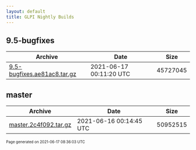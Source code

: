 ```yaml
---
layout: default
title: GLPI Nightly Builds
---
```


## 9.5-bugfixes

Archive|Date|Size
---|---|---
[9.5-bugfixes.ae81ac8.tar.gz](9.5-bugfixes.ae81ac8.tar.gz)|2021-06-17 00:11:20 UTC|45727045

## master

Archive|Date|Size
---|---|---
[master.2c4f092.tar.gz](master.2c4f092.tar.gz)|2021-06-16 00:14:45 UTC|50952515

<font size="1">Page generated on 2021-06-17 08:36:03 UTC</font>
